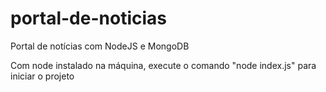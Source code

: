 # portal-de-noticias
Portal de notícias com NodeJS e MongoDB

Com node instalado na máquina, execute o comando "node index.js" para iniciar o projeto
